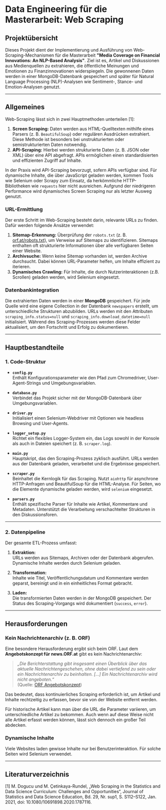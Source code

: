 # Data Engineering für die Masterarbeit: Web Scraping 

## Projektübersicht

Dieses Projekt dient der Implementierung und Ausführung von Web-Scraping-Mechanismen für die Masterarbeit **"Media Coverage on Financial Innovations: An NLP-Based Analysis"**. Ziel ist es, Artikel und Diskussionen aus Medienquellen zu extrahieren, die öffentliche Meinungen und Emotionen zu Finanzinnovationen widerspiegeln. Die gewonnenen Daten werden in einer MongoDB-Datenbank gespeichert und später für Natural Language Processing (NLP)-Analysen wie Sentiment-, Stance- und Emotion-Analysen genutzt.

---

## Allgemeines

Web-Scraping lässt sich in zwei Hauptmethoden unterteilen [1]:

1. **Screen Scraping:** Daten werden aus HTML-Quelltexten mithilfe eines Parsers (z. B. `BeautifulSoup`) oder regulären Ausdrücken extrahiert. Diese Methode ist besonders bei unstrukturierten oder semistrukturierten Daten notwendig.
2. **API-Scraping:** Hierbei werden strukturierte Daten (z. B. JSON oder XML) über eine API abgefragt. APIs ermöglichen einen standardisierten und effizienten Zugriff auf Inhalte.

In der Praxis wird API-Scraping bevorzugt, sofern APIs verfügbar sind. Für dynamische Inhalte, die über JavaScript geladen werden, kommen Tools wie Selenium oder Scrapy zum Einsatz, da herkömmliche HTTP-Bibliotheken wie `requests` hier nicht ausreichen. Aufgrund der niedrigeren Performance wird dynamisches Screen Scraping nur als letzter Ausweg genutzt.

### URL-Ermittlung

Der erste Schritt im Web-Scraping besteht darin, relevante URLs zu finden. Dafür werden folgende Ansätze verwendet:

1. **Sitemap-Erkennung:** Überprüfung der `robots.txt` (z. B. [orf.at/robots.txt](https://orf.at/robots.txt)), um Verweise auf Sitemaps zu identifizieren. Sitemaps enthalten oft strukturierte Informationen über alle verfügbaren Seiten einer Website.
2. **Archivsuche:** Wenn keine Sitemap vorhanden ist, werden Archive durchsucht. Dabei können URL-Parameter helfen, um Inhalte effizient zu iterieren.
3. **Dynamisches Crawling:** Für Inhalte, die durch Nutzerinteraktionen (z.B. Scrollen) geladen werden, wird Selenium eingesetzt.

### Datenbankintegration

Die extrahierten Daten werden in einer **MongoDB** gespeichert. Für jede Quelle wird eine eigene Collection in der Datenbank `newspapers` erstellt, um unterschiedliche Strukturen abzubilden. URLs werden mit den Attributen `scraping_info.status=null` und `scraping_info.download_datetime=null` initialisiert. Während des Scraping-Prozesses werden diese Felder aktualisiert, um den Fortschritt und Erfolg zu dokumentieren.

---

## Hauptbestandteile

### 1. **Code-Struktur**

- **`config.py`**  
  Enthält Konfigurationsparameter wie den Pfad zum Chromedriver, User-Agent-Strings und Umgebungsvariablen.

- **`database.py`**  
  Verbindet das Projekt sicher mit der MongoDB-Datenbank über Umgebungsvariablen.

- **`driver.py`**  
  Initialisiert einen Selenium-Webdriver mit Optionen wie headless Browsing und User-Agents.

- **`logger_setup.py`**  
  Richtet ein flexibles Logger-System ein, das Logs sowohl in der Konsole als auch in Dateien speichert (z. B. `scraper.log`).

- **`main.py`**  
  Hauptskript, das den Scraping-Prozess zyklisch ausführt. URLs werden aus der Datenbank geladen, verarbeitet und die Ergebnisse gespeichert.

- **`scraper.py`**  
  Beinhaltet die Kernlogik für das Scraping. Nutzt `aiohttp` für asynchrone HTTP-Anfragen und BeautifulSoup für die HTML-Analyse. Für Seiten, wo die Elemente dynamische geladen werden, wird `selenium` eingesetzt.

- **`parsers.py`**  
  Enthält spezifische Parser für Inhalte wie Artikel, Kommentare und Metadaten. Unterstützt die Verarbeitung verschachtelter Strukturen in den Diskussionsforen.

---

### 2. **Datenpipeline**

Der gesamte ETL-Prozess umfasst:

1. **Extraktion:**  
   URLs werden aus Sitemaps, Archiven oder der Datenbank abgerufen. Dynamische Inhalte werden durch Selenium geladen.
   
2. **Transformation:**  
   Inhalte wie Titel, Veröffentlichungsdatum und Kommentare werden geparst, bereinigt und in ein einheitliches Format gebracht.

3. **Laden:**  
   Die transformierten Daten werden in der MongoDB gespeichert. Der Status des Scraping-Vorgangs wird dokumentiert (`success`, `error`).

---

## Herausforderungen

### Kein Nachrichtenarchiv (z. B. ORF)

Eine besondere Herausforderung ergibt sich beim ORF. Laut dem **Angebotskonzept für news.ORF.at** gibt es kein Nachrichtenarchiv:

> *„Die Berichterstattung gibt insgesamt einen Überblick über das aktuelle Nachrichtengeschehen, ohne dabei vertiefend zu sein oder ein Nachrichtenarchiv zu beinhalten. \[...\] Ein Nachrichtenarchiv wird nicht angeboten.“*  
> (Quelle: [ORF Angebotskonzept](https://zukunft.orf.at/rte/upload/2023/veroeffentlichungen/veroeffentlichungen_010124/angebotskonzept_news_vom_15-10-2023.pdf))

Das bedeutet, dass kontinuierliches Scraping erforderlich ist, um Artikel und Inhalte rechtzeitig zu erfassen, bevor sie von der Website entfernt werden.

Für historische Artikel kann man über die URL die Parameter variieren, um unterschiedliche Artikel zu bekommen. Auch wenn auf diese Weise nicht alle Artikel erfasst werden können, lässt sich dennoch ein großer Teil abdecken.

### Dynamische Inhalte

Viele Websites laden gewisse Inhalte nur bei Benutzerinteraktion. Für solche Seiten wird Selenium verwendet. 

---

## Literaturverzeichnis
[1] M. Dogucu und M. Çetinkaya-Rundel, „Web Scraping in the Statistics and Data Science Curriculum: Challenges and Opportunities“, Journal of Statistics and Data Science Education, Bd. 29, Nr. sup1, S. S112–S122, Jan. 2021, doi: 10.1080/10691898.2020.1787116.
